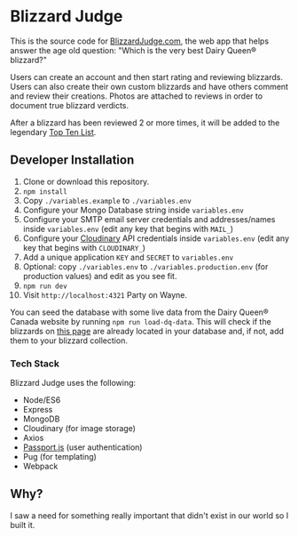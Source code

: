 # Blizzard Judge

This is the source code for [BlizzardJudge.com](https://blizzardjudge.com), the web app that helps answer the age old question: "Which is the very best Dairy Queen® blizzard?"

Users can create an account and then start rating and reviewing blizzards. Users can also create their own custom blizzards and have others comment and review their creations. Photos are attached to reviews in order to document true blizzard verdicts.

After a blizzard has been reviewed 2 or more times, it will be added to the legendary [Top Ten List](https://blizzardjudge.com#top-ten).

## Developer Installation

1. Clone or download this repository.
1. `npm install`
1. Copy `./variables.example` to `./variables.env`
1. Configure your Mongo Database string inside `variables.env`
1. Configure your SMTP email server credentials and addresses/names inside `variables.env` (edit any key that begins with `MAIL_`)
1. Configure your [Cloudinary](https://cloudinary.com) API credentials inside `variables.env` (edit any key that begins with `CLOUDINARY_`)
1. Add a unique application `KEY` and `SECRET` to `variables.env`
1. Optional: copy `./variables.env` to `./variables.production.env` (for production values) and edit as you see fit.
1. `npm run dev`
1. Visit `http://localhost:4321` Party on Wayne.

You can seed the database with some live data from the Dairy Queen® Canada website by running `npm run load-dq-data`. This will check if the blizzards on [this page](https://www.dairyqueen.com/ca-en/Menu/Treats/) are already located in your database and, if not, add them to your blizzard collection.

### Tech Stack

Blizzard Judge uses the following:

- Node/ES6
- Express
- MongoDB
- Cloudinary (for image storage)
- Axios
- [Passport.js](http://www.passportjs.org/) (user authentication)
- Pug (for templating)
- Webpack

## Why?

I saw a need for something really important that didn't exist in our world so I built it.
